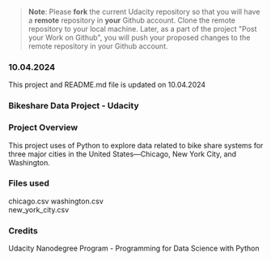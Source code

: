 >**Note**: Please **fork** the current Udacity repository so that you will have a **remote** repository in **your** Github account. Clone the remote repository to your local machine. Later, as a part of the project "Post your Work on Github", you will push your proposed changes to the remote repository in your Github account.

### 10.04.2024
This project and README.md file is updated on 10.04.2024

### Bikeshare Data Project - Udacity

### Project Overview
This project uses of Python to explore data related to bike share systems for three major cities in the United States—Chicago, New York City, and Washington. 

### Files used
chicago.csv 
washington.csv  
new_york_city.csv   

### Credits
Udacity Nanodegree Program - Programming for Data Science with Python